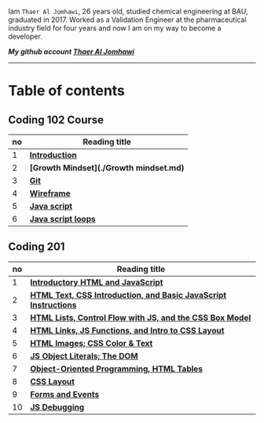 
Iam `Thaer Al Jomhawi`, 26 years old, studied chemical engineering at BAU, graduated in 2017. Worked as a Validation Engineer at the pharmaceutical industry field for four years and now I am on my way to become a developer. 

***My github account [Thaer Al Jomhawi](https://github.com/ThaerJomhawi)***

-----


# Table of contents

## **Coding 102 Course** 


no  |  Reading title
------------ | -------------
1| **[Introduction](./README.md )**
2| **[Growth Mindset](./Growth mindset.md)**
3| **[Git](./Read02)**
4| **[ Wireframe](./Read03)**
5| **[ Java script](./Read04)**
6| **[ Java script loops](./Read05)**

###

## **Coding 201**

no  |  Reading title
------------ | -------------
1| **[Introductory HTML and JavaScript](./class01.md)**
2| **[HTML Text, CSS Introduction, and Basic JavaScript Instructions](./class02.md)**
3| **[HTML Lists, Control Flow with JS, and the CSS Box Model](./class03.md)**
4| **[HTML Links, JS Functions, and Intro to CSS Layout](./class04.md)**
5| **[HTML Images; CSS Color & Text](./class05.md)**
6| **[JS Object Literals; The DOM](./class06.md)**
7| **[Object-Oriented Programming, HTML Tables](./class07.md)**
8| **[CSS Layout](./class08.md)**
9| **[Forms and Events](./class09.md)**
10| **[JS Debugging](./class10.md)**


